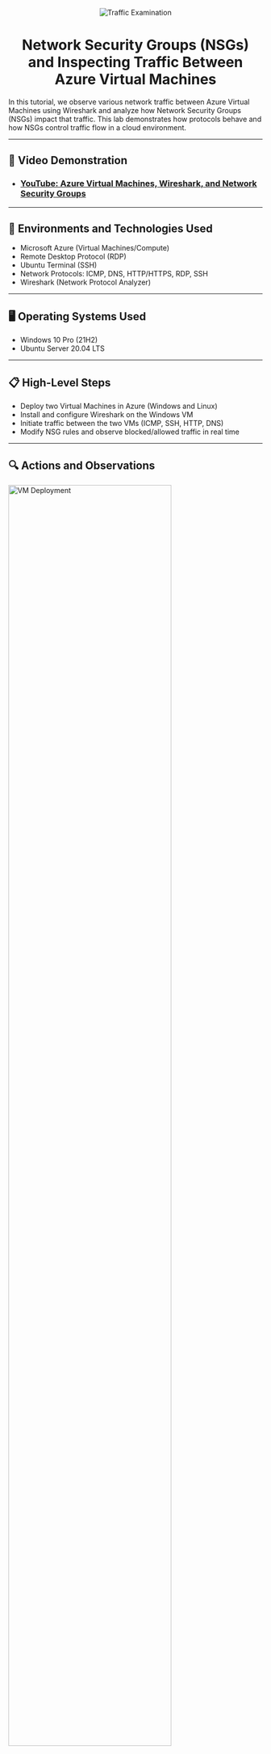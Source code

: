 <p align="center">
  <img src="https://i.imgur.com/Ua7udoS.png" alt="Traffic Examination"/>
</p>

<h1 align="center">Network Security Groups (NSGs) and Inspecting Traffic Between Azure Virtual Machines</h1>

In this tutorial, we observe various network traffic between Azure Virtual Machines using Wireshark and analyze how Network Security Groups (NSGs) impact that traffic. This lab demonstrates how protocols behave and how NSGs control traffic flow in a cloud environment.

---

<h2>🎥 Video Demonstration</h2>

- ### [YouTube: Azure Virtual Machines, Wireshark, and Network Security Groups](https://www.youtube.com) 

---

<h2>🧰 Environments and Technologies Used</h2>

- Microsoft Azure (Virtual Machines/Compute)
- Remote Desktop Protocol (RDP)
- Ubuntu Terminal (SSH)
- Network Protocols: ICMP, DNS, HTTP/HTTPS, RDP, SSH
- Wireshark (Network Protocol Analyzer)

---

<h2>🖥️ Operating Systems Used</h2>

- Windows 10 Pro (21H2)
- Ubuntu Server 20.04 LTS

---

<h2>📋 High-Level Steps</h2>

- Deploy two Virtual Machines in Azure (Windows and Linux)
- Install and configure Wireshark on the Windows VM
- Initiate traffic between the two VMs (ICMP, SSH, HTTP, DNS)
- Modify NSG rules and observe blocked/allowed traffic in real time

---

<h2>🔍 Actions and Observations</h2>

<p>
<img src="https://i.imgur.com/Ez5xgrs.png" height="80%" width="80%" alt="VM Deployment"/>
</p>
<p>
<strong>Step 1: Deploy Azure Virtual Machines</strong><br />
Create a Windows 10 VM and an Ubuntu 20.04 VM in the same virtual network. Assign each VM a Network Security Group (NSG) and open the necessary ports (RDP for Windows, SSH for Linux, ICMP via custom rules).
</p>
<br />

<p>
<img src="https://i.imgur.com/FIl9ZfM.png" height="80%" width="80%" alt="Wireshark Setup"/>
</p>
<p>
<strong>Step 2: Capture Network Traffic</strong><br />
Install Wireshark on the Windows VM. Start a capture on the active network interface. From the Ubuntu VM, ping the Windows VM’s private IP and initiate connections (SSH, DNS, HTTP) to generate observable traffic in Wireshark.
</p>
<br />

<p>
<img src="https://i.imgur.com/sZ0NVQn.png" height="80%" width="80%" alt="NSG Rules Modification"/>
</p>
<p>
<strong>Step 3: Experiment with NSG Rules</strong><br />
Using the Azure Portal, add or remove NSG rules to allow or block specific traffic types (e.g., deny ICMP or allow port 80). Observe how blocked packets appear in Wireshark (e.g., unreachable messages or dropped connections).
</p>
<br />

<p>
<img src="https://i.imgur.com/xQ2EULI.png" height="80%" width="80%" alt="Protocol Filtering"/>
</p>
<p>
<strong>Step 4: Analyze Protocol Behavior</strong><br />
Filter captured packets in Wireshark using filters such as `icmp`, `tcp.port==22`, or `dns`. Examine packet headers, source/destination IPs, protocol handshakes, and analyze how traffic changes based on NSG configurations.
</p>

---

<h2>💡 Key Observations</h2>

- NSGs act as virtual firewalls at the subnet or NIC level.
- Denied traffic does not appear on the receiving VM but may generate ICMP unreachable responses.
- Wireshark helps visualize protocol behavior, packet size, and latency.
- ICMP, DNS, and HTTP are great for basic traffic tests; RDP and SSH help validate secure access controls.

---

<h2>📬 Questions or Issues?</h2>

Open an issue in this repo or comment on the video walkthrough for help or suggestions!

---
